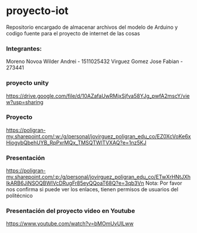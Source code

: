 # proyecto-iot
Repositorio encargado de almacenar archivos del modelo de Arduino y codigo fuente para el proyecto de internet de las cosas

### Integrantes:
Moreno Novoa Wilder Andrei - 1511025432 
Virguez Gomez Jose Fabian - 273441

### proyecto unity
https://drive.google.com/file/d/10AZafaUwRMjxSjfva58YJg_pwfA2mscY/view?usp=sharing


### Proyecto
https://poligran-my.sharepoint.com/:w:/g/personal/jovirguez_poligran_edu_co/EZ0XcVoKe6xHiogybQbehUYB_RpPxrMQx_TMSQTWlTVXAQ?e=1nz5KJ

### Presentación
https://poligran-my.sharepoint.com/:p:/g/personal/jovirguez_poligran_edu_co/ETwXrHNtJXhIkARB6JiNSOQBWIVcDRugFr85eyQQoaT68Q?e=3qb3Vn
Nota: Por favor nos confirma si puede ver los enlaces, tienen permisos de usuarios del politécnico

### Presentación del proyecto video en Youtube
https://www.youtube.com/watch?v=bMOmUvUlLww
